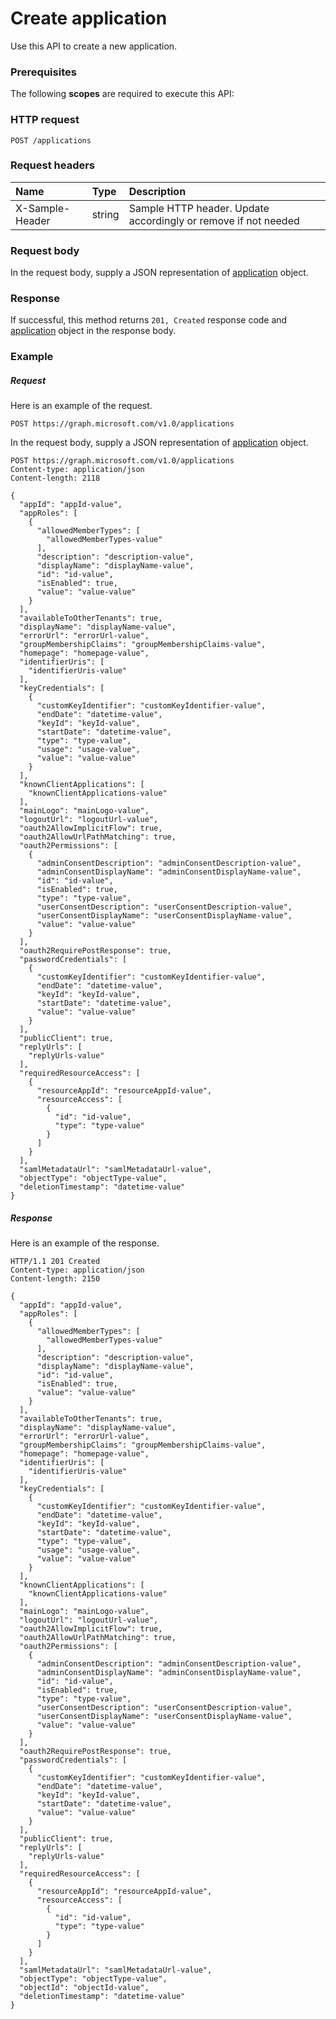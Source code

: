 # Create application

Use this API to create a new application.
### Prerequisites
The following **scopes** are required to execute this API: 
### HTTP request
<!-- { "blockType": "ignored" } -->
```http
POST /applications

```
### Request headers
| Name       | Type | Description|
|:---------------|:--------|:----------|
| X-Sample-Header  | string  | Sample HTTP header. Update accordingly or remove if not needed|

### Request body
In the request body, supply a JSON representation of [application](../resources/application.md) object.


### Response
If successful, this method returns `201, Created` response code and [application](../resources/application.md) object in the response body.

### Example
##### Request
Here is an example of the request.
<!-- {
  "blockType": "request",
  "name": "create_application_from_applications"
}-->
```http
POST https://graph.microsoft.com/v1.0/applications
```
In the request body, supply a JSON representation of [application](../resources/application.md) object.
```http
POST https://graph.microsoft.com/v1.0/applications
Content-type: application/json
Content-length: 2118

{
  "appId": "appId-value",
  "appRoles": [
    {
      "allowedMemberTypes": [
        "allowedMemberTypes-value"
      ],
      "description": "description-value",
      "displayName": "displayName-value",
      "id": "id-value",
      "isEnabled": true,
      "value": "value-value"
    }
  ],
  "availableToOtherTenants": true,
  "displayName": "displayName-value",
  "errorUrl": "errorUrl-value",
  "groupMembershipClaims": "groupMembershipClaims-value",
  "homepage": "homepage-value",
  "identifierUris": [
    "identifierUris-value"
  ],
  "keyCredentials": [
    {
      "customKeyIdentifier": "customKeyIdentifier-value",
      "endDate": "datetime-value",
      "keyId": "keyId-value",
      "startDate": "datetime-value",
      "type": "type-value",
      "usage": "usage-value",
      "value": "value-value"
    }
  ],
  "knownClientApplications": [
    "knownClientApplications-value"
  ],
  "mainLogo": "mainLogo-value",
  "logoutUrl": "logoutUrl-value",
  "oauth2AllowImplicitFlow": true,
  "oauth2AllowUrlPathMatching": true,
  "oauth2Permissions": [
    {
      "adminConsentDescription": "adminConsentDescription-value",
      "adminConsentDisplayName": "adminConsentDisplayName-value",
      "id": "id-value",
      "isEnabled": true,
      "type": "type-value",
      "userConsentDescription": "userConsentDescription-value",
      "userConsentDisplayName": "userConsentDisplayName-value",
      "value": "value-value"
    }
  ],
  "oauth2RequirePostResponse": true,
  "passwordCredentials": [
    {
      "customKeyIdentifier": "customKeyIdentifier-value",
      "endDate": "datetime-value",
      "keyId": "keyId-value",
      "startDate": "datetime-value",
      "value": "value-value"
    }
  ],
  "publicClient": true,
  "replyUrls": [
    "replyUrls-value"
  ],
  "requiredResourceAccess": [
    {
      "resourceAppId": "resourceAppId-value",
      "resourceAccess": [
        {
          "id": "id-value",
          "type": "type-value"
        }
      ]
    }
  ],
  "samlMetadataUrl": "samlMetadataUrl-value",
  "objectType": "objectType-value",
  "deletionTimestamp": "datetime-value"
}
```
##### Response
Here is an example of the response.
<!-- {
  "blockType": "response",
  "truncated": false,
  "@odata.type": "microsoft.graph.application"
} -->
```http
HTTP/1.1 201 Created
Content-type: application/json
Content-length: 2150

{
  "appId": "appId-value",
  "appRoles": [
    {
      "allowedMemberTypes": [
        "allowedMemberTypes-value"
      ],
      "description": "description-value",
      "displayName": "displayName-value",
      "id": "id-value",
      "isEnabled": true,
      "value": "value-value"
    }
  ],
  "availableToOtherTenants": true,
  "displayName": "displayName-value",
  "errorUrl": "errorUrl-value",
  "groupMembershipClaims": "groupMembershipClaims-value",
  "homepage": "homepage-value",
  "identifierUris": [
    "identifierUris-value"
  ],
  "keyCredentials": [
    {
      "customKeyIdentifier": "customKeyIdentifier-value",
      "endDate": "datetime-value",
      "keyId": "keyId-value",
      "startDate": "datetime-value",
      "type": "type-value",
      "usage": "usage-value",
      "value": "value-value"
    }
  ],
  "knownClientApplications": [
    "knownClientApplications-value"
  ],
  "mainLogo": "mainLogo-value",
  "logoutUrl": "logoutUrl-value",
  "oauth2AllowImplicitFlow": true,
  "oauth2AllowUrlPathMatching": true,
  "oauth2Permissions": [
    {
      "adminConsentDescription": "adminConsentDescription-value",
      "adminConsentDisplayName": "adminConsentDisplayName-value",
      "id": "id-value",
      "isEnabled": true,
      "type": "type-value",
      "userConsentDescription": "userConsentDescription-value",
      "userConsentDisplayName": "userConsentDisplayName-value",
      "value": "value-value"
    }
  ],
  "oauth2RequirePostResponse": true,
  "passwordCredentials": [
    {
      "customKeyIdentifier": "customKeyIdentifier-value",
      "endDate": "datetime-value",
      "keyId": "keyId-value",
      "startDate": "datetime-value",
      "value": "value-value"
    }
  ],
  "publicClient": true,
  "replyUrls": [
    "replyUrls-value"
  ],
  "requiredResourceAccess": [
    {
      "resourceAppId": "resourceAppId-value",
      "resourceAccess": [
        {
          "id": "id-value",
          "type": "type-value"
        }
      ]
    }
  ],
  "samlMetadataUrl": "samlMetadataUrl-value",
  "objectType": "objectType-value",
  "objectId": "objectId-value",
  "deletionTimestamp": "datetime-value"
}
```

<!-- uuid: 8fcb5dbc-d5aa-4681-8e31-b001d5168d79
2015-10-25 14:57:30 UTC -->
<!-- {
  "type": "#page.annotation",
  "description": "Create application",
  "keywords": "",
  "section": "documentation",
  "tocPath": ""
}-->